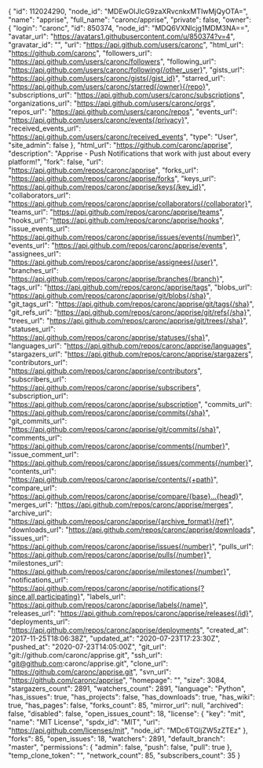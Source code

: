 {
"id": 112024290,
"node_id": "MDEwOlJlcG9zaXRvcnkxMTIwMjQyOTA=",
"name": "apprise",
"full_name": "caronc/apprise",
"private": false,
"owner": {
"login": "caronc",
"id": 850374,
"node_id": "MDQ6VXNlcjg1MDM3NA==",
"avatar_url": "https://avatars1.githubusercontent.com/u/850374?v=4",
"gravatar_id": "",
"url": "https://api.github.com/users/caronc",
"html_url": "https://github.com/caronc",
"followers_url": "https://api.github.com/users/caronc/followers",
"following_url": "https://api.github.com/users/caronc/following{/other_user}",
"gists_url": "https://api.github.com/users/caronc/gists{/gist_id}",
"starred_url": "https://api.github.com/users/caronc/starred{/owner}{/repo}",
"subscriptions_url": "https://api.github.com/users/caronc/subscriptions",
"organizations_url": "https://api.github.com/users/caronc/orgs",
"repos_url": "https://api.github.com/users/caronc/repos",
"events_url": "https://api.github.com/users/caronc/events{/privacy}",
"received_events_url": "https://api.github.com/users/caronc/received_events",
"type": "User",
"site_admin": false
},
"html_url": "https://github.com/caronc/apprise",
"description": "Apprise - Push Notifications that work with just about every platform!",
"fork": false,
"url": "https://api.github.com/repos/caronc/apprise",
"forks_url": "https://api.github.com/repos/caronc/apprise/forks",
"keys_url": "https://api.github.com/repos/caronc/apprise/keys{/key_id}",
"collaborators_url": "https://api.github.com/repos/caronc/apprise/collaborators{/collaborator}",
"teams_url": "https://api.github.com/repos/caronc/apprise/teams",
"hooks_url": "https://api.github.com/repos/caronc/apprise/hooks",
"issue_events_url": "https://api.github.com/repos/caronc/apprise/issues/events{/number}",
"events_url": "https://api.github.com/repos/caronc/apprise/events",
"assignees_url": "https://api.github.com/repos/caronc/apprise/assignees{/user}",
"branches_url": "https://api.github.com/repos/caronc/apprise/branches{/branch}",
"tags_url": "https://api.github.com/repos/caronc/apprise/tags",
"blobs_url": "https://api.github.com/repos/caronc/apprise/git/blobs{/sha}",
"git_tags_url": "https://api.github.com/repos/caronc/apprise/git/tags{/sha}",
"git_refs_url": "https://api.github.com/repos/caronc/apprise/git/refs{/sha}",
"trees_url": "https://api.github.com/repos/caronc/apprise/git/trees{/sha}",
"statuses_url": "https://api.github.com/repos/caronc/apprise/statuses/{sha}",
"languages_url": "https://api.github.com/repos/caronc/apprise/languages",
"stargazers_url": "https://api.github.com/repos/caronc/apprise/stargazers",
"contributors_url": "https://api.github.com/repos/caronc/apprise/contributors",
"subscribers_url": "https://api.github.com/repos/caronc/apprise/subscribers",
"subscription_url": "https://api.github.com/repos/caronc/apprise/subscription",
"commits_url": "https://api.github.com/repos/caronc/apprise/commits{/sha}",
"git_commits_url": "https://api.github.com/repos/caronc/apprise/git/commits{/sha}",
"comments_url": "https://api.github.com/repos/caronc/apprise/comments{/number}",
"issue_comment_url": "https://api.github.com/repos/caronc/apprise/issues/comments{/number}",
"contents_url": "https://api.github.com/repos/caronc/apprise/contents/{+path}",
"compare_url": "https://api.github.com/repos/caronc/apprise/compare/{base}...{head}",
"merges_url": "https://api.github.com/repos/caronc/apprise/merges",
"archive_url": "https://api.github.com/repos/caronc/apprise/{archive_format}{/ref}",
"downloads_url": "https://api.github.com/repos/caronc/apprise/downloads",
"issues_url": "https://api.github.com/repos/caronc/apprise/issues{/number}",
"pulls_url": "https://api.github.com/repos/caronc/apprise/pulls{/number}",
"milestones_url": "https://api.github.com/repos/caronc/apprise/milestones{/number}",
"notifications_url": "https://api.github.com/repos/caronc/apprise/notifications{?since,all,participating}",
"labels_url": "https://api.github.com/repos/caronc/apprise/labels{/name}",
"releases_url": "https://api.github.com/repos/caronc/apprise/releases{/id}",
"deployments_url": "https://api.github.com/repos/caronc/apprise/deployments",
"created_at": "2017-11-25T18:06:38Z",
"updated_at": "2020-07-23T17:23:30Z",
"pushed_at": "2020-07-23T14:05:00Z",
"git_url": "git://github.com/caronc/apprise.git",
"ssh_url": "git@github.com:caronc/apprise.git",
"clone_url": "https://github.com/caronc/apprise.git",
"svn_url": "https://github.com/caronc/apprise",
"homepage": "",
"size": 3084,
"stargazers_count": 2891,
"watchers_count": 2891,
"language": "Python",
"has_issues": true,
"has_projects": false,
"has_downloads": true,
"has_wiki": true,
"has_pages": false,
"forks_count": 85,
"mirror_url": null,
"archived": false,
"disabled": false,
"open_issues_count": 18,
"license": {
"key": "mit",
"name": "MIT License",
"spdx_id": "MIT",
"url": "https://api.github.com/licenses/mit",
"node_id": "MDc6TGljZW5zZTEz"
},
"forks": 85,
"open_issues": 18,
"watchers": 2891,
"default_branch": "master",
"permissions": {
"admin": false,
"push": false,
"pull": true
},
"temp_clone_token": "",
"network_count": 85,
"subscribers_count": 35
}

